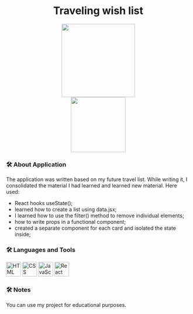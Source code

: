 <div id="header" align="center">
  <h1>Traveling wish list</h1>
  <img src="https://media.giphy.com/media/v1.Y2lkPTc5MGI3NjExcnlvb3lpdnBod3ZqaHZ5cmJiNzZvMXE4dzJzaGhpaTh1b2xnMTQ3MSZlcD12MV9naWZzX3NlYXJjaCZjdD1n/w1eatlCL6TSFnt7jjU/giphy.gif" alt="" width="200px"/>
</div>
<div id="header" align="center">
  <img src="https://komarev.com/ghpvc/?username=Alisa-Popovuch&style=flat-square&color=red" alt="" width="150px"/>
</div>

### :hammer_and_wrench: About Application
<p>The application was written based on my future travel list. While writing it, I consolidated the material I had learned and learned new material. 
Here used:</p>
<ul>
  <li>React hooks useState();</li>
  <li>learned how to create a list using data.jsx;</li>
  <li>I learned how to use the filter() method to remove individual elements;</li>
  <li>how to write props in a functional component;</li>
  <li>created a separate component for each card and isolated the state inside;</li>
</ul>

  ### :hammer_and_wrench: Languages and Tools 
  <div>
      <img src="https://img.icons8.com/?size=48&id=20909&format=png" alt="HTML" width="40px"/>
      <img src="https://img.icons8.com/?size=48&id=7gdY5qNXaKC0&format=png" alt="CSS" width="40px"/>
      <img src="https://img.icons8.com/?size=48&id=108784&format=png" alt="JavaScript" width="40px"/>
      <img src="https://img.icons8.com/?size=100&id=bzf0DqjXFHIW&format=png&color=000000" alt="React" width="40px"/>
  </div>

  ### :hammer_and_wrench: Notes
You can use my project for educational purposes.
